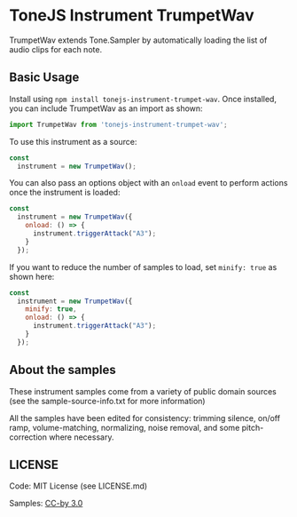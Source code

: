 # ToneJS Instrument TrumpetWav

TrumpetWav extends Tone.Sampler by automatically loading the list of audio clips for each note.

## Basic Usage

Install using `npm install tonejs-instrument-trumpet-wav`. Once installed, you can include TrumpetWav as an import as shown:

```javascript
import TrumpetWav from 'tonejs-instrument-trumpet-wav';
```

To use this instrument as a source:

```javascript
const
  instrument = new TrumpetWav();
```

You can also pass an options object with an `onload` event to perform actions once the instrument is loaded:

```javascript
const
  instrument = new TrumpetWav({
    onload: () => {
      instrument.triggerAttack("A3");
    }
  });
```

If you want to reduce the number of samples to load, set `minify: true` as shown here:

```javascript
const
  instrument = new TrumpetWav({
    minify: true,
    onload: () => {
      instrument.triggerAttack("A3");
    }
  });
```

## About the samples

These instrument samples come from a variety of public domain sources (see the sample-source-info.txt for more information)

All the samples have been edited for consistency: trimming silence, on/off ramp, volume-matching, normalizing, noise removal, and some pitch-correction where necessary.

## LICENSE

Code: MIT License (see LICENSE.md)

Samples: [CC-by 3.0](https://creativecommons.org/licenses/by/3.0/)

